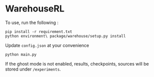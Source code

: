 # WarehouseRL

To use, run the following :

```
pip install -r requirement.txt
python environment\ package/warehouse/setup.py install
```

Update `config.json` at your convenience 

```
python main.py
```

If the ghost mode is not enabled, results, checkpoints, sources will be stored under `/experiments`. 

